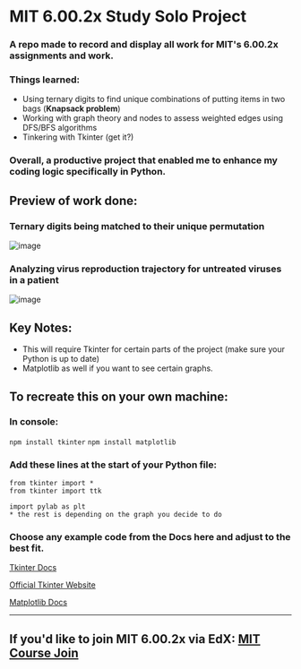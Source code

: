 # MIT 6.00.2x Study Solo Project 
### A repo made to record and display all work for MIT's 6.00.2x assignments and work.

### Things learned:
* Using ternary digits to find unique combinations of putting items in two bags (**Knapsack problem**)
* Working with graph theory and nodes to assess weighted edges using DFS/BFS algorithms
* Tinkering with Tkinter (get it?)

### Overall, a productive project that enabled me to enhance my coding logic specifically in Python.

## Preview of work done:
### Ternary digits being matched to their unique permutation
![image](https://github.com/tuskydev/MIT-6.00.2x/assets/52723004/ee520b02-72ab-4f52-9fbd-47462fcae3bb)

### Analyzing virus reproduction trajectory for untreated viruses in a patient
![image](https://github.com/tuskydev/MIT-6.00.2x/assets/52723004/12633aad-6fc9-42d1-ba66-45842790e476)

## Key Notes:
* This will require Tkinter for certain parts of the project (make sure your Python is up to date)
* Matplotlib as well if you want to see certain graphs.

## To recreate this on your own machine:

### In console:
`
npm install tkinter
`
`
npm install matplotlib
`

### Add these lines at the start of your Python file:
```
from tkinter import *
from tkinter import ttk
```
```
import pylab as plt
* the rest is depending on the graph you decide to do
```

### Choose any example code from the Docs here and adjust to the best fit.

[Tkinter Docs](https://docs.python.org/3/library/tkinter.html)

[Official Tkinter Website](https://tkdocs.com/)

[Matplotlib Docs](https://matplotlib.org/stable/users/explain/quick_start.html)

---

## If you'd like to join MIT 6.00.2x via EdX: [MIT Course Join](https://www.edx.org/learn/computer-science/massachusetts-institute-of-technology-introduction-to-computational-thinking-and-data-science)
